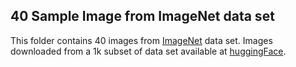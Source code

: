 ## 40 Sample Image from ImageNet data set
This folder contains 40 images from [ImageNet](https://image-net.org/) data set. Images downloaded from a 1k subset of data set available at [huggingFace](https://huggingface.co/datasets/imagenet-1k). 
